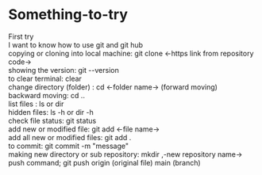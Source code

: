 # Something-to-try
First try
<br/>
I want to know how to use git and git hub
<br/>
copying or cloning into local machine: git clone <-https link from repository code->
<br/>
showing the version: git --version 
<br/>
to clear terminal: clear
<br/>
change directory (folder) : cd <-folder name-> (forward moving)
<br/>
backward moving: cd ..
<br/>
list files : ls or dir
<br/>
hidden files: ls -h or dir -h
<br/>
check file status: git status
<br/>
add new or modified file: git add <-file name-> 
<br/>
add all new or modified files: git add . 
<br/>
to commit: git commit -m "message"
<br/>
making new directory or sub repository: mkdir ,-new repository name->
<br/>
push command; git push origin (original file) main (branch)
<br/>
